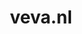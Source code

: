 ---
layout: post
title: "veva.nl"
internal_url: "/dutchgov/veva.nl.html"
subdomains_count: 2
all_subdomains_count: 9
urls_count: 2
ssl_rank: 0
http_rank: 75
url_link: /data/veva.nl/urls.txt
all_subdomains_link: /data/veva.nl/all_subdomains.txt
subdomains_link: /data/veva.nl/subdomains.txt
categories: dutchgov
---